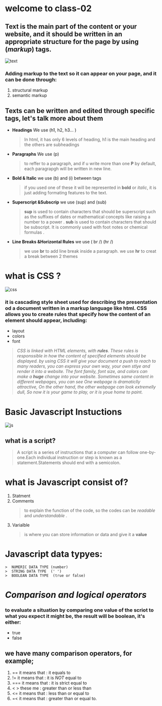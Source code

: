 # welcome to class-02  

## Text is the main part of the content or your website, and it should be written in an appropriate structure for the page by using (*markup*) tags.

![text](https://icons-for-free.com/iconfiles/png/512/html+markup+tag+icon-1320196719601740582.png)

### Adding markup to the text so it can appear on your page, and it can be done through:
  1. structural markup
  2. semantic markup 

## Texts can be written and edited through specific tags, let's talk more about them 
- **Headings** We use (h1,  h2, h3...  )  
    > In html, it has only 6 levels of heading, h1 is the main heading and the others are subheadings 

- **Paragraphs**  We use (p) 
    > to reffer to a paragraph, and if u write more than one **P** by default, each paragrapgh will be written in new line.

- **Bold & Italic** we use (b) and (i) between tags
    > if you used one of these it will be represented in **bold** or *italic*, it is just adding formating features to the text.

- **Superscript &Subscrip** we use (sup) and (sub)
    >  **sup** is used to contain characters that should be superscript such as the suffixes of dates or mathematical concepts like raising a number to a power .
    >  **sub**  is used to contain characters that should be subscript. It is commonly used with foot notes or chemical formulas .

- **Line Breaks &Horizontal Rules** we use ( br /) (hr /)
   > we use **br** to add line break inside a paragraph.
   > we use **hr** to creat a break between 2 themes


# what is CSS ?

![css](https://www.natchcenter.com/uploads/_blog/id546/Css-512.png)

### it is cascading style sheet used for describing the presentation od a document written in a markup language like **html**. CSS allows you to create rules that specify how the content of an element should appear, including:
- layout
- colors
- font

> *CSS is linked with HTML elements, with **rules**. These rules is responssible in  how the content of specified elements should be displayed. by using CSS it will give your document a push to reach to many readers, you can express your own way, your own stlye and render it into a website. The font family, font size, and colors can make a **huge** change into your website. Sometimes same content in different webpages, you can see One webpage is dramaticlly attractive, On the other hand, the other webpage can look extremelly dull,  So now it is your game to play, or it is youe home to paint.*


# Basic Javascript Instuctions 

![js](https://d1nhio0ox7pgb.cloudfront.net/_img/o_collection_png/green_dark_grey/512x512/plain/code_javascript.png)

## what is a script?
  > A script is a series of instructions that a computer can follow one-by-one.Each individual instruction or step is known as a statement.Statements should end with a semicolon. 

# what is Javascript consist of?
   1. Statment
   2. Comments 
      > to explain the function of the code, so the codes can be *readable* and *understandable* .
   3. Varialble  
      > is where you can store information or data and give it a **value**

 # Javascript data typyes:

    >  NUMERIC DATA TYPE (number)
    >  STRING DATA TYPE  (' ')
    >  BOOLEAN DATA TYPE  (true or false)

# *Comparison and logical operators*

### to evaluate a situation by comparing one value of the scriot to what you expect it might be, the result will be boolean, it's either:
- true
- false

## we have many comparison operators, for example; 
1. == it means that : it equals to
2. != it means that : it is *NOT* equal to
3. === it means that : it is strict equal to
4. <  > these me : greater than or less than
5. <=  it means that : less than or equal to
6. =< it means that : greater than or equal to.
